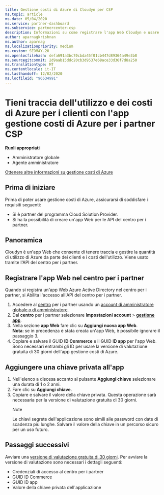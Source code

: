 ```yaml
---
title: Gestione costi di Azure di Cloudyn per CSP
ms.topic: article
ms.date: 05/04/2020
ms.service: partner-dashboard
ms.subservice: partnercenter-csp
description: Informazioni su come registrare l'app Web Cloudyn e usare una chiave privata per l'app nel centro per i partner, in modo da poter usare l'app per tenere traccia dell'utilizzo e dei costi di Azure per i clienti.
author: aparnagkrishnan
ms.author: aparnag
ms.localizationpriority: medium
ms.custom: SEOMAY.20
ms.openlocfilehash: defa691a3bc70cbda45f01cb447d89364a49e3b8
ms.sourcegitcommit: 2d9aab15ddc20cb3d9537e68ace33d36f7d8a250
ms.translationtype: MT
ms.contentlocale: it-IT
ms.lasthandoff: 12/02/2020
ms.locfileid: "96534991"
---
```

# <a name="track-customer-azure-usage-and-costs-with-the-azure-cost-management-app-for-csp-partners"></a>Tieni traccia dell'utilizzo e dei costi di Azure per i clienti con l'app gestione costi di Azure per i partner CSP  

**Ruoli appropriati**

- Amministratore globale
- Agente amministratore

[Ottenere altre informazioni su gestione costi di Azure](https://go.microsoft.com/fwlink/p/?linkid=857893)

## <a name="before-you-begin"></a>Prima di iniziare
Prima di poter usare gestione costi di Azure, assicurarsi di soddisfare i requisiti seguenti:

- Si è partner del programma Cloud Solution Provider.
- Si ha la possibilità di creare un'app Web per le API del centro per i partner.

## <a name="overview"></a>Panoramica

Cloudyn è un'app Web che consente di tenere traccia e gestire la quantità di utilizzo di Azure da parte dei clienti e i costi dell'utilizzo. Viene usato tramite l'API del centro per i partner.

## <a name="register-your-web-app-in-the-partner-center"></a>Registrare l'app Web nel centro per i partner
Quando si registra un'app Web Azure Active Directory nel centro per i partner, si Abilita l'accesso all'API del centro per i partner. 
1.  Accedere al [centro](https://partnercenter.microsoft.com/pcv/dashboard/overview) per i partner usando un [account di amministratore globale o di amministratore](create-user-accounts-and-set-permissions.md).
2.  Dal **centro** per i partner selezionare **Impostazioni account** &gt; **[gestione app](https://partnercenter.microsoft.com/pcv/apiintegration/appmanagement)**.
3.  Nella sezione **app Web** fare clic su **Aggiungi nuova app Web**.
<br> **Nota**: se in precedenza è stata creata un'app Web, è possibile ignorare il passaggio 3.
4.  Copiare e salvare il GUID **ID Commerce** e il GUID **ID app** per l'app Web. Sono necessari entrambi gli ID per usare la versione di valutazione gratuita di 30 giorni dell'app gestione costi di Azure.

## <a name="add-a-secret-key-to-your-app"></a>Aggiungere una chiave privata all'app
1. Nell'elenco a discesa accanto al pulsante **Aggiungi chiave** selezionare una durata di 1 o 2 anni.
2. Fare clic su **Aggiungi chiave**. 
3. Copiare e salvare il valore della chiave privata. Questa operazione sarà necessaria per la versione di valutazione gratuita di 30 giorni.<br>
   > [!NOTE]  
   > Le chiavi segrete dell'applicazione sono simili alle password con date di scadenza più lunghe. Salvare il valore della chiave in un percorso sicuro per un uso futuro.

## <a name="next-steps"></a>Passaggi successivi
Avviare una [versione di valutazione gratuita di 30 giorni](https://go.microsoft.com/fwlink/?linkid=857895).
Per avviare la versione di valutazione sono necessari i dettagli seguenti:
- Credenziali di accesso al centro per i partner
- GUID ID Commerce
- GUID ID app
- Valore della chiave privata dell'applicazione
